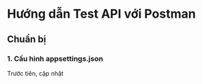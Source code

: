 # Hướng dẫn Test API với Postman

## Chuẩn bị

### 1. Cấu hình appsettings.json
Trước tiên, cập nhật